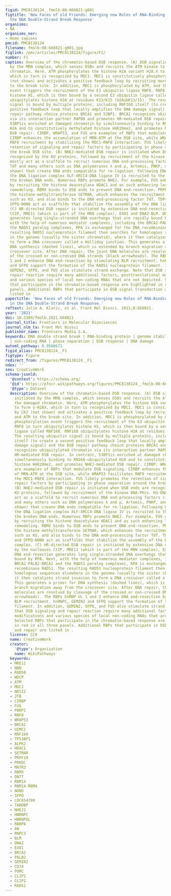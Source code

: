 ```yaml
---
figid: PMC8138124__fmolb-08-668821-g001
figtitle: 'New Faces of old Friends: Emerging new Roles of RNA-Binding Proteins in
  the DNA Double-Strand Break Response'
organisms:
- NA
organisms_ner:
- Homo sapiens
pmcid: PMC8138124
filename: fmolb-08-668821-g001.jpg
figlink: /pmc/articles/PMC8138124/figure/F1/
number: F1
caption: Overview of the chromatin-based DSB response. (A) DSB signaling is initiated
  by the MRN complex, which senses DSBs and recruits the ATM kinase to the damaged
  chromatin. Here, ATM phosphorylates the histone H2A variant H2A.X to form γ-H2AX,
  which in turn is recognized by MDC1. MDC1 is constitutively phosphorylated by CK2
  (not shown) and activates a positive feedback loop by recruiting more MRN and ATM
  to the break site. In addition, MDC1 is phosphorylated by ATM, and this phosphorylation
  event triggers the recruitment of the E3 ubiquitin ligase RNF8. RNF8 in turn ubiquitylates
  histone H1, which is then bound by a second E3 ubiquitin ligase called RNF168. RNF168
  ubiquitylates histone H2A at residues K13/K15 (H2AubK13/15). The resulting ubiquitin
  signal is bound by multiple proteins, including RNF168 itself (to create a second
  positive feedback loop that locally amplifies the DNA damage signal) and the DSB
  repair pathway choice proteins BRCA1 and 53BP1. BRCA1 recognizes ubiquitylated chromatin
  via its interaction partner RAP80 and promotes HR-mediated DSB repair. In contrast,
  53BP1is enriched at damaged chromatin by simultaneously binding to RN168-ubiquitylated
  H2A and to constitutively methylated histone H4K20me2, and promotes NHEJ-mediated
  DSB repair. CIRBP, WRAP53, and FUS are examples of RBPs that modulate DSB signaling.
  CIRBP enhances the accumulation of MRN-ATM at the DSB site, while WRAP53 facilitates
  RNF8 recruitment by stabilizing the MDC1-RNF8 interaction. FUS likely promotes the
  retention of signaling and repair factors by participating in phase separation around
  the break DSB site. (B) NHEJ-mediated DSB repair is initiated when DSB ends are
  recognized by the KU proteins, followed by recruitment of the kinase DNA-PKcs. KU-DNA-PKcs
  mostly act as a scaffold to recruit numerous DNA end-processing factors (including
  TdT and many others such as DNA polymerases λ and μ, Artemis, PNKP, and TDP1; not
  shown) that create DNA ends compatible for re-ligation. Following DNA end-processing,
  the DNA ligation complex XLF-XRCC4-DNA ligase IV is recruited to the DSB to re-join
  the broken DNA ends. Numerous RBPs promote NHEJ. For example, FUS enhances NHEJ
  by recruiting the histone deacetylase HDAC1 and as such enhancing local chromatin
  remodeling. RBMX binds to DSB ends to prevent DNA end-resection. PRPF19 recruits
  the histone methyltransferase SETMAR, which enhances the recruitment of NHEJ factors
  such as KU, and also binds to the DNA end-processing factor TdT. TDP43, RBM14, and
  SFPQ-NONO act as scaffolds that stabilize the assembly of the DNA ligation complex.
  (C) HR-directed DSB repair is initiated by extensive DNA end-resection by the nucleases
  CtIP, MRE11 (which is part of the MRN complex), EXO1 and DNA2-BLM. DNA end-resection
  generates long single-stranded DNA overhangs that are rapidly bound by RPA. Next,
  with the help of numerous mediator complexes, including the BRCA2-PALB2-BRCA1 and
  the RAD51 paralog complexes, RPA is exchanged for the DNA recombinase RAD51. The
  resulting RAD51 nucleoprotein filament then searches for homologous sequences elsewhere
  in the genome (usually the sister chromatid), where it then catalyzes strand invasion
  to form a DNA crossover called a Holliday junction. This generates a primer for
  DNA synthesis (dashed lines), which is extended by branch migration away from the
  crossover site. After DNA repair, the joint DNA molecules are resolved by cleavage
  of the crossed or non-crossed DNA strands (black arrowheads). The RBPs hnRNP UL
  1 and 2 enhance DNA end-resection by stimulating BLM recruitment. hnRNPC, GEMIN2
  and SFPQ support the formation of the RAD51 nucleoprotein filament. In addition,
  GEMIN2, SFPQ, and FUS also stimulate strand exchange. Note that DSB signaling and
  repair reaction require many additional factors, posttranslational modifications
  and various species of local non-coding RNAs that are not depicted. Selected RBPs
  that participate in the chromatin-based response are highlighted in red in all three
  panels. Additional RBPs that participate in DSB signal transduction and repair are
  listed in .
papertitle: 'New Faces of old Friends: Emerging new Roles of RNA-Binding Proteins
  in the DNA Double-Strand Break Response.'
reftext: Julie A. Klaric, et al. Front Mol Biosci. 2021;8:668821.
year: '2021'
doi: 10.3389/fmolb.2021.668821
journal_title: Frontiers in Molecular Biosciences
journal_nlm_ta: Front Mol Biosci
publisher_name: Frontiers Media S.A.
keywords: DNA double strand break | RNA-binding protein | genome stability | DNA repair
  | non-coding RNA | phase separation | DSB response | DNA damage
automl_pathway: 0.9560671
figid_alias: PMC8138124__F1
figtype: Figure
redirect_from: /figures/PMC8138124__F1
ndex: ''
seo: CreativeWork
schema-jsonld:
  '@context': https://schema.org/
  '@id': https://pfocr.wikipathways.org/figures/PMC8138124__fmolb-08-668821-g001.html
  '@type': Dataset
  description: Overview of the chromatin-based DSB response. (A) DSB signaling is
    initiated by the MRN complex, which senses DSBs and recruits the ATM kinase to
    the damaged chromatin. Here, ATM phosphorylates the histone H2A variant H2A.X
    to form γ-H2AX, which in turn is recognized by MDC1. MDC1 is constitutively phosphorylated
    by CK2 (not shown) and activates a positive feedback loop by recruiting more MRN
    and ATM to the break site. In addition, MDC1 is phosphorylated by ATM, and this
    phosphorylation event triggers the recruitment of the E3 ubiquitin ligase RNF8.
    RNF8 in turn ubiquitylates histone H1, which is then bound by a second E3 ubiquitin
    ligase called RNF168. RNF168 ubiquitylates histone H2A at residues K13/K15 (H2AubK13/15).
    The resulting ubiquitin signal is bound by multiple proteins, including RNF168
    itself (to create a second positive feedback loop that locally amplifies the DNA
    damage signal) and the DSB repair pathway choice proteins BRCA1 and 53BP1. BRCA1
    recognizes ubiquitylated chromatin via its interaction partner RAP80 and promotes
    HR-mediated DSB repair. In contrast, 53BP1is enriched at damaged chromatin by
    simultaneously binding to RN168-ubiquitylated H2A and to constitutively methylated
    histone H4K20me2, and promotes NHEJ-mediated DSB repair. CIRBP, WRAP53, and FUS
    are examples of RBPs that modulate DSB signaling. CIRBP enhances the accumulation
    of MRN-ATM at the DSB site, while WRAP53 facilitates RNF8 recruitment by stabilizing
    the MDC1-RNF8 interaction. FUS likely promotes the retention of signaling and
    repair factors by participating in phase separation around the break DSB site.
    (B) NHEJ-mediated DSB repair is initiated when DSB ends are recognized by the
    KU proteins, followed by recruitment of the kinase DNA-PKcs. KU-DNA-PKcs mostly
    act as a scaffold to recruit numerous DNA end-processing factors (including TdT
    and many others such as DNA polymerases λ and μ, Artemis, PNKP, and TDP1; not
    shown) that create DNA ends compatible for re-ligation. Following DNA end-processing,
    the DNA ligation complex XLF-XRCC4-DNA ligase IV is recruited to the DSB to re-join
    the broken DNA ends. Numerous RBPs promote NHEJ. For example, FUS enhances NHEJ
    by recruiting the histone deacetylase HDAC1 and as such enhancing local chromatin
    remodeling. RBMX binds to DSB ends to prevent DNA end-resection. PRPF19 recruits
    the histone methyltransferase SETMAR, which enhances the recruitment of NHEJ factors
    such as KU, and also binds to the DNA end-processing factor TdT. TDP43, RBM14,
    and SFPQ-NONO act as scaffolds that stabilize the assembly of the DNA ligation
    complex. (C) HR-directed DSB repair is initiated by extensive DNA end-resection
    by the nucleases CtIP, MRE11 (which is part of the MRN complex), EXO1 and DNA2-BLM.
    DNA end-resection generates long single-stranded DNA overhangs that are rapidly
    bound by RPA. Next, with the help of numerous mediator complexes, including the
    BRCA2-PALB2-BRCA1 and the RAD51 paralog complexes, RPA is exchanged for the DNA
    recombinase RAD51. The resulting RAD51 nucleoprotein filament then searches for
    homologous sequences elsewhere in the genome (usually the sister chromatid), where
    it then catalyzes strand invasion to form a DNA crossover called a Holliday junction.
    This generates a primer for DNA synthesis (dashed lines), which is extended by
    branch migration away from the crossover site. After DNA repair, the joint DNA
    molecules are resolved by cleavage of the crossed or non-crossed DNA strands (black
    arrowheads). The RBPs hnRNP UL 1 and 2 enhance DNA end-resection by stimulating
    BLM recruitment. hnRNPC, GEMIN2 and SFPQ support the formation of the RAD51 nucleoprotein
    filament. In addition, GEMIN2, SFPQ, and FUS also stimulate strand exchange. Note
    that DSB signaling and repair reaction require many additional factors, posttranslational
    modifications and various species of local non-coding RNAs that are not depicted.
    Selected RBPs that participate in the chromatin-based response are highlighted
    in red in all three panels. Additional RBPs that participate in DSB signal transduction
    and repair are listed in .
  license: CC0
  name: CreativeWork
  creator:
    '@type': Organization
    name: WikiPathways
  keywords:
  - MRE11
  - NBN
  - RAD50
  - WDCP
  - ATM
  - MDC1
  - NR1I2
  - JTB
  - CIRBP
  - FUS
  - PARP1
  - RNF8
  - WRAP53
  - BRCA1
  - UIMC1
  - RNF168
  - TP53BP1
  - ALPK2
  - HDAC1
  - SETMAR
  - PRPF19
  - PRKDC
  - MATR3
  - RBMX
  - DNTT
  - RBM14
  - RBM14-RBM4
  - NONO
  - SFPQ
  - LOC654780
  - TARDBP
  - NHEJ1
  - HNRNPC
  - HNRNPDL
  - RBBP8
  - AN
  - RNPC3
  - BLM
  - DNA2
  - EXO1
  - BRCA2
  - PALB2
  - GEMIN2
  - CD74
  - POMC
  - CLIP1
  - CLIP2
  - RAD51
---
```

